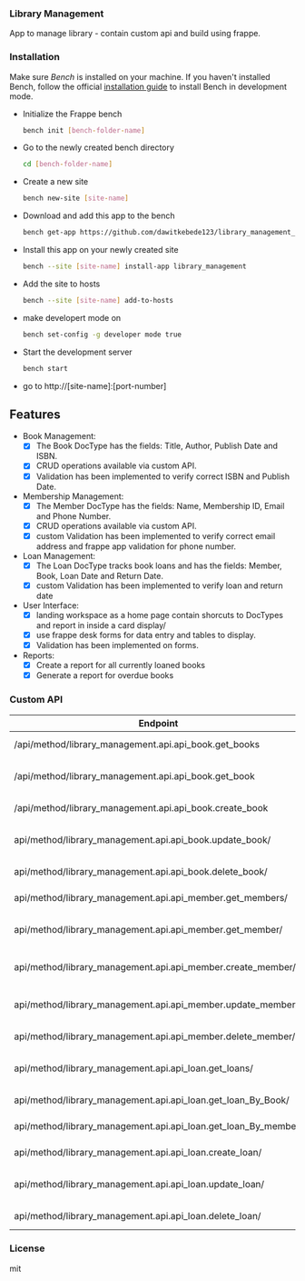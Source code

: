 ### Library Management

App to manage library - contain custom api and build using frappe.

### Installation

Make sure *Bench* is installed on your machine. If you haven't installed Bench, follow the official [installation guide](https://frappeframework.com/docs/user/en/installation) to install Bench in development mode.

- Initialize the Frappe bench

  ```bash
  bench init [bench-folder-name]
  ```

- Go to the newly created bench directory

  ```bash
  cd [bench-folder-name]
  ```

- Create a new site

  ```bash
  bench new-site [site-name]
  ```

- Download and add this app to the bench

  ```bash
  bench get-app https://github.com/dawitkebede123/library_management_system
  ```

- Install this app on your newly created site

  ```bash
  bench --site [site-name] install-app library_management
  ```

- Add the site to hosts

  ```bash
  bench --site [site-name] add-to-hosts
  ```
- make developert mode on 
   ```bash
  bench set-config -g developer mode true
  ``` 
- Start the development server
  
  ```bash
  bench start
  ```
- go to http://[site-name]:[port-number]

## Features

- Book Management:
  - [x] The Book DocType has the fields: Title, Author, Publish Date and ISBN.
  - [x] CRUD operations available via custom API.
  - [x] Validation has been implemented to verify correct ISBN and Publish Date.
- Membership Management:
  - [x] The Member DocType has the fields: Name, Membership ID, Email and Phone     Number.
  - [x] CRUD operations available via custom API.
  - [x] custom Validation has been implemented to verify correct email address and frappe app validation for phone number.
- Loan Management:
  - [x] The Loan DocType tracks book loans and has the fields: Member, Book, Loan Date and Return Date.
  - [x] custom Validation has been implemented to verify loan and return date
- User Interface:
  - [x] landing workspace as a home page contain shorcuts to DocTypes and report in inside a card display/
  - [x] use frappe desk forms for data entry and tables to display.
  - [x] Validation has been implemented on forms.
- Reports:
  - [x] Create a report for all currently loaned books
  - [x] Generate a report for overdue books

### Custom API 
| Endpoint | Purpose |
|------|-----------|
| /api/method/library_management.api.api_book.get_books | return all members. |
| /api/method/library_management.api.api_book.get_book | return a single book. |
| /api/method/library_management.api.api_book.create_book | create new book |
| api/method/library_management.api.api_book.update_book/ | update book record |
| api/method/library_management.api.api_book.delete_book/ | delete book |
| api/method/library_management.api.api_member.get_members/ |  return all members |
| api/method/library_management.api.api_member.get_member/  | return a single member |
| api/method/library_management.api.api_member.create_member/ | create new member |
| api/method/library_management.api.api_member.update_member/ | update member record |
| api/method/library_management.api.api_member.delete_member/ | delete member |
| api/method/library_management.api.api_loan.get_loans/  | return all loan records |
| api/method/library_management.api.api_loan.get_loan_By_Book/  | return a loan |record of book 
| api/method/library_management.api.api_loan.get_loan_By_member/ |  return a loan |record of a member 
| api/method/library_management.api.api_loan.create_loan/ | create new loan |
| api/method/library_management.api.api_loan.update_loan/ | update loan record |
| api/method/library_management.api.api_loan.delete_loan/ | delete loan |
### License

mit
